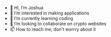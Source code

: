 - 👋 Hi, I’m Joshua
- 👀 I’m interested in making applications
- 🌱 I’m currently learning coding
- 💞️ I’m looking to collaborate on crypto  websites
- 📫 How to reach me, don't worrry about it

<!---
joshbtc090/joshbtc090 is a ✨ special ✨ repository because its `README.md` (this file) appears on your GitHub profile.
You can click the Preview link to take a look at your changes.
--->
